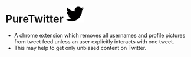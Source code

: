 # PureTwitter ![Twitter](./assets/icon48.png)

- A chrome extension which removes all usernames and profile pictures from tweet feed unless an user explicitly interacts with one tweet.
- This may help to get only unbiased content on Twitter.
